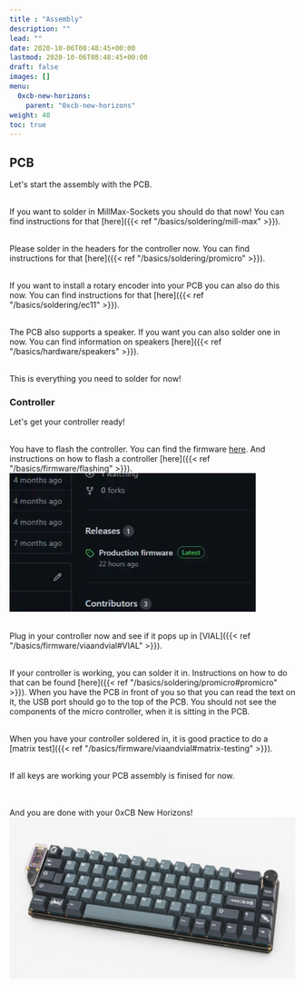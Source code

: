```yaml
---
title : "Assembly"
description: ""
lead: ""
date: 2020-10-06T08:48:45+00:00
lastmod: 2020-10-06T08:48:45+00:00
draft: false
images: []
menu:
  0xcb-new-horizons:
    parent: "0xcb-new-horizons"
weight: 40
toc: true
---
```


## PCB

Let's start the assembly with the PCB.
![]()

<br>If you want to solder in MillMax-Sockets you should do that now! You can find instructions for that [here]({{< ref "/basics/soldering/mill-max" >}}).
![]()

<br>Please solder in the headers for the controller now. You can find instructions for that [here]({{< ref "/basics/soldering/promicro" >}}).
![]()

<br>If you want to install a rotary encoder into your PCB you can also do this now. You can find instructions for that [here]({{< ref "/basics/soldering/ec11" >}}).
![]()

<br>The PCB also supports a speaker. If you want you can also solder one in now. You can find information on speakers [here]({{< ref "/basics/hardware/speakers" >}}).
![]()

<br>This is everything you need to solder for now!

### Controller

Let's get your controller ready!
![]()

<br>You have to flash the controller. You can find the firmware <a href="https://github.com/0xCB-dev/0xCB-NewHorizons/releases" >here<a>. And instructions on how to flash a controller [here]({{< ref "/basics/firmware/flashing" >}}).<br>
![git](git.webp)

<br> Plug in your controller now and see if it pops up in [VIAL]({{< ref "/basics/firmware/viaandvial#VIAL" >}}).

<br>If your controller is working, you can solder it in. Instructions on how to do that can be found [here]({{< ref "/basics/soldering/promicro#promicro" >}}). When you have the PCB in front of you so that you can read the text on it, the USB port should go to the top of the PCB. You should not see the components of the micro controller, when it is sitting in the PCB.
![]()

<br>When you have your controller soldered in, it is good practice to do a [matrix test]({{< ref "/basics/firmware/viaandvial#matrix-testing" >}}).
![]()

<br>If all keys are working your PCB assembly is finised for now.
![]()







<br><br>And you are done with your 0xCB New Horizons!
![cover](cover.jpg)